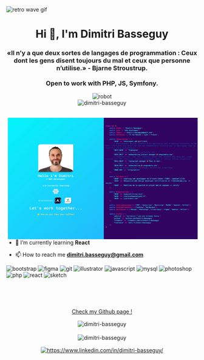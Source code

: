 <img src="https://thumbs.gfycat.com/ElementaryTinyAmericansaddlebred-size_restricted.gif" alt="retro wave gif" width="900" height="500"/>

<h1 align="center">Hi 👋, I'm Dimitri Basseguy</h1>
<h3 align="center">«Il n’y a que deux sortes de langages de programmation : Ceux dont les gens disent toujours du mal et ceux que personne n’utilise.» - Bjarne Stroustrup. <br><br>Open to work with PHP, JS, Symfony.</h3>
<p align="center"> <img src="https://thumbs.gfycat.com/BlaringAdeptAyeaye-small.gif" alt="robot" width="50" height="50"/><br><img src="https://komarev.com/ghpvc/?username=dimitri-basseguy" alt="dimitri-basseguy" /></p>
<br>
<a href="https://dimitri-basseguy.github.io"><img align="right" alt="GIF" src="https://github.com/Dimitri-Basseguy/Dimitri-Basseguy.github.io/blob/master/assets/img/dimitri-basseguy.github.io-screenshot.jpeg?raw=true" width="500" height="320" /></a><br><br>

- 🌱 I’m currently learning **React**

- 📫 How to reach me **dimitri.basseguy@gmail.com**

<p align="left"><img src="https://devicons.github.io/devicon/devicon.git/icons/bootstrap/bootstrap-plain.svg" alt="bootstrap" width="40" height="40"/> <img src="https://www.vectorlogo.zone/logos/figma/figma-icon.svg" alt="figma" width="40" height="40"/> <img src="https://www.vectorlogo.zone/logos/git-scm/git-scm-icon.svg" alt="git" width="40" height="40"/> <img src="https://www.vectorlogo.zone/logos/adobe_illustrator/adobe_illustrator-icon.svg" alt="illustrator" width="40" height="40"/> <img src="https://devicons.github.io/devicon/devicon.git/icons/javascript/javascript-original.svg" alt="javascript" width="40" height="40"/> <img src="https://devicons.github.io/devicon/devicon.git/icons/mysql/mysql-original-wordmark.svg" alt="mysql" width="40" height="40"/> <img src="https://devicons.github.io/devicon/devicon.git/icons/photoshop/photoshop-plain.svg" alt="photoshop" width="40" height="40"/> <img src="https://devicons.github.io/devicon/devicon.git/icons/php/php-original.svg" alt="php" width="40" height="40"/> <img src="https://devicons.github.io/devicon/devicon.git/icons/react/react-original-wordmark.svg" alt="react" width="40" height="40"/> <img src="https://www.vectorlogo.zone/logos/sketchapp/sketchapp-icon.svg" alt="sketch" width="40" height="40"/></p>
<br><br><br>
<p align="center"><a href="https://dimitri-basseguy.github.io">Check my Github page !</a></p>
<p align="center">
<img align="center" src="https://github-readme-stats.vercel.app/api/top-langs/?username=dimitri-basseguy&layout=compact&hide=html&theme=radical" alt="dimitri-basseguy" />
<br><br>
<img align="center" src="https://github-readme-stats.vercel.app/api?username=dimitri-basseguy&show_icons=true&theme=radical" alt="dimitri-basseguy" /></p>

<p align="center">
<a href="https://linkedin.com/in/https://www.linkedin.com/in/dimitri-basseguy/" target="blank"><img align="center" src="https://cdn.jsdelivr.net/npm/simple-icons@3.0.1/icons/linkedin.svg" alt="https://www.linkedin.com/in/dimitri-basseguy/" height="30" width="30" /></a>
</p>
